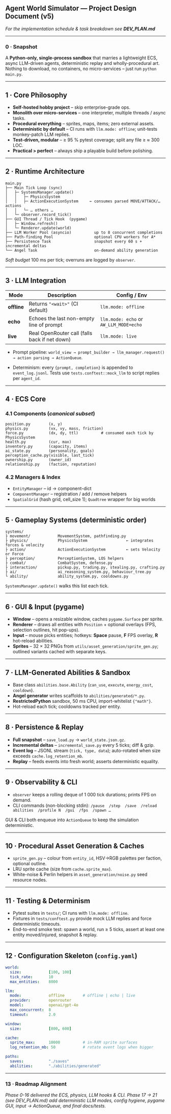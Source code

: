 ## Agent World Simulator — Project Design Document (v5)

*For the implementation schedule & task breakdown see **DEV\_PLAN.md***

---

### 0 · Snapshot

A **Python-only, single-process sandbox** that marries a lightweight ECS, async LLM-driven agents, deterministic replay and wholly-procedural art.
Nothing to download, no containers, no micro-services – just run `python main.py`.

---

## 1 · Core Philosophy

* **Self-hosted hobby project** – skip enterprise-grade ops.
* **Monolith over micro-services** – one interpreter, multiple threads / async tasks.
* **Procedural everything** – sprites, maps, items; zero external assets.
* **Deterministic by default** – CI runs with `llm.mode: offline`; unit-tests monkey-patch LLM replies.
* **Test-driven, modular** – ≥ 95 % pytest coverage; split any file ≥ ≈ 300 LOC.
* **Practical > perfect** – always ship a playable build before polishing.

---

## 2 · Runtime Architecture

```
main.py
├── Main Tick Loop (sync)
│   ├─ SystemsManager.update()
│   │   ├─ PhysicsSystem
│   │   ├─ ActionExecutionSystem     ← consumes parsed MOVE/ATTACK/… actions
│   │   └─ … others …
│   └─ observer.record_tick()
├── GUI Thread / Tick Hook  (pygame)
│   ├─ Window.refresh()
│   └─ Renderer.update(world)
├── LLM Worker Pool (asyncio)          up to 8 concurrent completions
├── Path-finding Pool                  optional CPU workers for A*
├── Persistence Task                   snapshot every 60 s + incremental deltas
└── Angel Task                         on-demand ability generation
```

*Soft budget* 100 ms per tick; overruns are logged by `observer`.

---

## 3 · LLM Integration

| Mode        | Description                                   | Config / Env                           |
| ----------- | --------------------------------------------- | -------------------------------------- |
| **offline** | Returns `"<wait>"` (CI default)               | `llm.mode: offline`                    |
| **echo**    | Echoes the last non-empty line of prompt      | `llm.mode: echo` or `AW_LLM_MODE=echo` |
| **live**    | Real OpenRouter call (falls back if net down) | `llm.mode: live`                       |

* Prompt pipeline:
  `world_view → prompt_builder → llm_manager.request() → action parsing → ActionQueue`.

* Determinism: every `{prompt, completion}` is appended to `event_log.jsonl`.
  Tests use `tests.conftest::mock_llm` to script replies per `agent_id`.

---

## 4 · ECS Core

### 4.1 Components (*canonical subset*)

```
position.py        (x, y)
physics.py         (vx, vy, mass, friction)
force.py           (dx, dy, ttl)          # consumed each tick by PhysicsSystem
health.py          (cur, max)
inventory.py       (capacity, items)
ai_state.py        (personality, goals)
perception_cache.py(visible, last_tick)
ownership.py       (owner_id)
relationship.py    (faction, reputation)
```

### 4.2 Managers & Index

* `EntityManager` – id → component-dict
* `ComponentManager` – registration / add / remove helpers
* `SpatialGrid` (hash grid, cell\_size 1); `Quadtree` wrapper for big worlds

---

## 5 · Gameplay Systems (deterministic order)

```
systems/
├ movement/            MovementSystem, pathfinding.py
├ physics/             PhysicsSystem                 ← integrates forces & velocity
├ action/              ActionExecutionSystem         ← sets Velocity or Force
├ perception/          PerceptionSystem, LOS helpers
├ combat/              CombatSystem, defense.py
├ interaction/         pickup.py, trading.py, stealing.py, crafting.py
├ ai/                  ai_reasoning_system.py, behaviour_tree.py
└ ability/             ability_system.py, cooldowns.py
```

`SystemsManager.update()` walks this list each tick.

---

## 6 · GUI & Input (pygame)

* **Window** – opens a resizable window, caches `pygame.Surface` per sprite.
* **Renderer** – draws all entities with `Position` + optional overlays (FPS, selection outlines, hit pop-ups).
* **Input** – mouse picks entities; hotkeys: **Space** pause, **F** FPS overlay, **R** hot-reload abilities.
* **Sprites** – 32 × 32 PNGs from `utils/asset_generation/sprite_gen.py`; outlined variants cached with separate keys.

---

## 7 · LLM-Generated Abilities & Sandbox

* Base class `abilities.base.Ability` (`can_use`, `execute`, `energy_cost`, `cooldown`).
* **Angel generator** writes scaffolds to `abilities/generated/*.py`.
* **RestrictedPython** sandbox, 50 ms CPU, import-whitelist `{"math"}`.
* Hot-reload each tick; cooldowns tracked per entity.

---

## 8 · Persistence & Replay

* **Full snapshot** – `save_load.py` → `world_state.json.gz`.
* **Incremental deltas** – `incremental_save.py` every 5 ticks; diff & gzip.
* **Event log** – JSONL stream (`tick, type, data`); auto-rotated when size exceeds `cache.log_retention_mb`.
* **Replay** – feeds events into fresh world; asserts deterministic equality.

---

## 9 · Observability & CLI

* `observer` keeps a rolling deque of 1 000 tick durations; prints FPS on demand.
* CLI commands (non-blocking stdin):
  `/pause  /step  /save  /reload abilities  /profile N  /gui  /fps  /spawn …`

GUI & CLI both enqueue into `ActionQueue` to keep the simulation deterministic.

---

## 10 · Procedural Asset Generation & Caches

* `sprite_gen.py` – colour from `entity_id`, HSV→RGB palettes per faction, optional outline.
* LRU sprite cache (size from `cache.sprite_max`).
* White-noise & Perlin helpers in `asset_generation/noise.py` seed resource nodes.

---

## 11 · Testing & Determinism

* Pytest suites in `tests/`; CI runs with `llm.mode: offline`.
* Fixtures in `tests/conftest.py` provide mock LLM replies and force deterministic timeouts.
* End-to-end smoke test: spawn a world, run ≥ 5 ticks, assert at least one entity moved/injured, snapshot & replay.

---

## 12 · Configuration Skeleton (`config.yaml`)

```yaml
world:
  size:            [100, 100]
  tick_rate:       10
  max_entities:    8000

llm:
  mode:            offline        # offline | echo | live
  provider:        openrouter
  model:           openai/gpt-4o
  max_concurrent:  8
  timeout:         2.0

window:
  size:            [800, 600]

cache:
  sprite_max:      10000          # in-RAM sprite surfaces
  log_retention_mb: 50            # rotate event logs when bigger

paths:
  saves:           "./saves"
  abilities:       "./abilities/generated"
```

---

### 13 · Roadmap Alignment

*Phase 0-16 delivered the ECS, physics, LLM hooks & CLI.*
*Phase 17 → 21 (see DEV\_PLAN.md) add deterministic LLM modes, config hygiene, pygame GUI, input → ActionQueue, and final docs/tests.*
